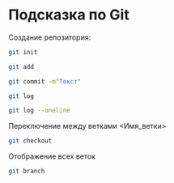 # Подсказка по Git

Создание репозитория:
```sh
git init
```
```sh
git add
```
```sh
git commit -m"Текст"
```
``` sh
git log
```
```sh
git log --oneline
```
Переключение между ветками <Имя_ветки>
``` sh
git checkout
```
Отображение всех веток
```sh
git branch
```